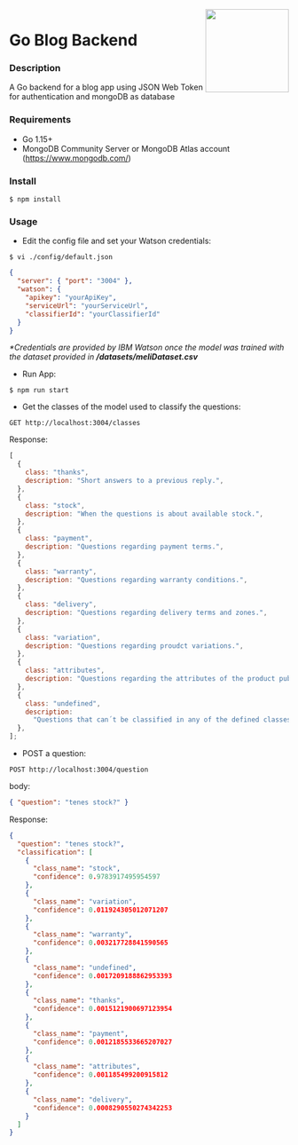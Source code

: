 <img src="https://secure.meetupstatic.com/photos/event/5/4/8/a/600_331101642.jpeg" width="150px" align="right" />

# Go Blog Backend

### **Description**

A Go backend for a blog app using JSON Web Token for authentication and mongoDB as database

### **Requirements**

- Go 1.15+
- MongoDB Community Server or MongoDB Atlas account (https://www.mongodb.com/)

### **Install**

```console
$ npm install
```

### **Usage**

- Edit the config file and set your Watson credentials:

```console
$ vi ./config/default.json
```

```json
{
  "server": { "port": "3004" },
  "watson": {
    "apikey": "yourApiKey",
    "serviceUrl": "yourServiceUrl",
    "classifierId": "yourClassifierId"
  }
}
```

_\*Credentials are provided by IBM Watson once the model was trained with the dataset provided in **/datasets/meliDataset.csv**_

- Run App:

```console
$ npm run start
```

- Get the classes of the model used to classify the questions:

```http
GET http://localhost:3004/classes
```

Response:

```javascript
[
  {
    class: "thanks",
    description: "Short answers to a previous reply.",
  },
  {
    class: "stock",
    description: "When the questions is about available stock.",
  },
  {
    class: "payment",
    description: "Questions regarding payment terms.",
  },
  {
    class: "warranty",
    description: "Questions regarding warranty conditions.",
  },
  {
    class: "delivery",
    description: "Questions regarding delivery terms and zones.",
  },
  {
    class: "variation",
    description: "Questions regarding proudct variations.",
  },
  {
    class: "attributes",
    description: "Questions regarding the attributes of the product published.",
  },
  {
    class: "undefined",
    description:
      "Questions that can´t be classified in any of the defined classes",
  },
];
```

- POST a question:

```http
POST http://localhost:3004/question
```

body:

```json
{ "question": "tenes stock?" }
```

Response:

```json
{
  "question": "tenes stock?",
  "classification": [
    {
      "class_name": "stock",
      "confidence": 0.9783917495954597
    },
    {
      "class_name": "variation",
      "confidence": 0.011924305012071207
    },
    {
      "class_name": "warranty",
      "confidence": 0.003217728841590565
    },
    {
      "class_name": "undefined",
      "confidence": 0.0017209188862953393
    },
    {
      "class_name": "thanks",
      "confidence": 0.0015121900697123954
    },
    {
      "class_name": "payment",
      "confidence": 0.0012185533665207027
    },
    {
      "class_name": "attributes",
      "confidence": 0.001185499200915812
    },
    {
      "class_name": "delivery",
      "confidence": 0.0008290550274342253
    }
  ]
}
```
